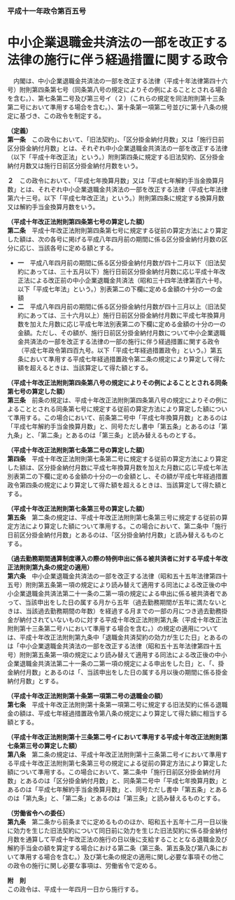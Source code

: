 ### 平成十一年政令第百五号  
# 中小企業退職金共済法の一部を改正する法律の施行に伴う経過措置に関する政令  
　内閣は、中小企業退職金共済法の一部を改正する法律（平成十年法律第四十六号）附則第四条第七号（同条第八号の規定によりその例によることとされる場合を含む。）、第七条第二号及び第三号イ（２）（これらの規定を同法附則第十三条第二号において準用する場合を含む。）、第十条第一項第二号並びに第十八条の規定に基づき、この政令を制定する。  
  
**（定義）**  
**第一条**　この政令において、「旧法契約」、「区分掛金納付月数」又は「施行日前区分掛金納付月数」とは、それぞれ中小企業退職金共済法の一部を改正する法律（以下「平成十年改正法」という。）附則第四条に規定する旧法契約、区分掛金納付月数又は施行日前区分掛金納付月数をいう。  
  
**２**　この政令において、「平成七年換算月数」又は「平成七年解約手当金換算月数」とは、それぞれ中小企業退職金共済法の一部を改正する法律（平成七年法律第六十三号。以下「平成七年改正法」という。）附則第四条に規定する換算月数又は解約手当金換算月数をいう。  
  
**（平成十年改正法附則第四条第七号の算定した額）**  
**第二条**　平成十年改正法附則第四条第七号に規定する従前の算定方法により算定した額は、次の各号に掲げる平成八年四月前の期間に係る区分掛金納付月数の区分に応じ、当該各号に定める額とする。  
* **一**　平成八年四月前の期間に係る区分掛金納付月数が四十二月以下（旧法契約にあっては、三十五月以下）施行日前区分掛金納付月数に応じ平成十年改正法による改正前の中小企業退職金共済法（昭和三十四年法律第百六十号。以下「平成七年法」という。）別表第二の下欄に定める金額の十分の一の金額  
* **二**　平成八年四月前の期間に係る区分掛金納付月数が四十三月以上（旧法契約にあっては、三十六月以上）施行日前区分掛金納付月数に平成七年換算月数を加えた月数に応じ平成七年法別表第二の下欄に定める金額の十分の一の金額。ただし、その額が、施行日前区分掛金納付月数について中小企業退職金共済法の一部を改正する法律の一部の施行に伴う経過措置に関する政令（平成七年政令第四百九号。以下「平成七年経過措置政令」という。）第五条において準用する平成七年経過措置政令第二条の規定により算定して得た額を超えるときは、当該算定して得た額とする。  
  
**（平成十年改正法附則第四条第八号の規定によりその例によることとされる同条第七号の算定した額）**  
**第三条**　前条の規定は、平成十年改正法附則第四条第八号の規定によりその例によることとされる同条第七号に規定する従前の算定方法により算定した額について準用する。この場合において、前条第二号中「平成七年換算月数」とあるのは「平成七年解約手当金換算月数」と、同号ただし書中「第五条」とあるのは「第九条」と、「第二条」とあるのは「第三条」と読み替えるものとする。  
  
**（平成十年改正法附則第七条第二号の算定した額）**  
**第四条**　平成十年改正法附則第七条第二号に規定する従前の算定方法により算定した額は、区分掛金納付月数に平成七年換算月数を加えた月数に応じ平成七年法別表第二の下欄に定める金額の十分の一の金額とし、その額が平成七年経過措置政令第四条の規定により算定して得た額を超えるときは、当該算定して得た額とする。  
  
**（平成十年改正法附則第七条第三号の算定した額）**  
**第五条**　第二条の規定は、平成十年改正法附則第七条第三号に規定する従前の算定方法により算定した額について準用する。この場合において、第二条中「施行日前区分掛金納付月数」とあるのは、「区分掛金納付月数」と読み替えるものとする。  
  
**（過去勤務期間通算制度導入の際の特例申出に係る被共済者に対する平成十年改正法附則第九条の規定の適用）**  
**第六条**　中小企業退職金共済法の一部を改正する法律（昭和五十五年法律第四十五号）附則第五条第一項の規定により読み替えて適用する同法による改正後の中小企業退職金共済法第二十一条の二第一項の規定による申出に係る被共済者であって、当該申出をした日の属する月から五年（過去勤務期間が五年に満たないときは、当該過去勤務期間の年数）を経過する月までの一部の月につき過去勤務掛金が納付されていないものに対する平成十年改正法附則第九条（平成十年改正法附則第十三条第二号ハにおいて準用する場合を含む。）の規定の適用については、平成十年改正法附則第九条中「退職金共済契約の効力が生じた日」とあるのは「中小企業退職金共済法の一部を改正する法律（昭和五十五年法律第四十五号）附則第五条第一項の規定により読み替えて適用する同法による改正後の中小企業退職金共済法第二十一条の二第一項の規定による申出をした日」と、「、掛金納付月数」とあるのは「、当該申出をした日の属する月以後の期間に係る掛金納付月数」とする。  
  
**（平成十年改正法附則第十条第一項第二号の退職金の額）**  
**第七条**　平成十年改正法附則第十条第一項第二号に規定する旧法契約に係る退職金の額は、平成七年経過措置政令第八条の規定により算定して得た額に相当する額とする。  
  
**（平成十年改正法附則第十三条第二号イにおいて準用する平成十年改正法附則第七条第三号の算定した額）**  
**第八条**　第二条の規定は、平成十年改正法附則第十三条第二号イにおいて準用する平成十年改正法附則第七条第三号の規定による従前の算定方法により算定した額について準用する。この場合において、第二条中「施行日前区分掛金納付月数」とあるのは「区分掛金納付月数」と、同条第二号中「平成七年換算月数」とあるのは「平成七年解約手当金換算月数」と、同号ただし書中「第五条」とあるのは「第九条」と、「第二条」とあるのは「第三条」と読み替えるものとする。  
  
**（労働省令への委任）**  
**第九条**　第二条から前条までに定めるもののほか、昭和五十五年十二月一日以後に効力を生じた旧法契約について同日前に効力を生じた旧法契約に係る掛金納付月数を通算して平成十年改正法の施行の日以後に支給することとなる退職金及び解約手当金の額を算定する場合における第二条（第三条、第五条及び第八条において準用する場合を含む。）及び第七条の規定の適用に関し必要な事項その他この政令の施行に関し必要な事項は、労働省令で定める。  
  
**附　則**  
この政令は、平成十一年四月一日から施行する。  
  
